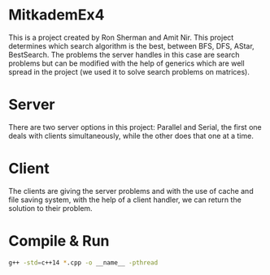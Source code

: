 # MitkademEx4
This is a project created by Ron Sherman and Amit Nir.
This project determines which search algorithm is the best, between BFS, DFS, AStar, BestSearch.
The problems the server handles in this case are search problems but can be modified with the help of generics which are well spread in the project (we used it to solve search problems on matrices).

# Server
There are two server options in this project: Parallel and Serial, the first one deals  with clients simultaneously, while the other does that one at a time.

# Client
The clients are giving the server problems and with the use of cache and file saving system, with the help of a client handler, we can return the solution to their problem.

# Compile & Run
```bash
g++ -std=c++14 *.cpp -o __name__ -pthread
```
